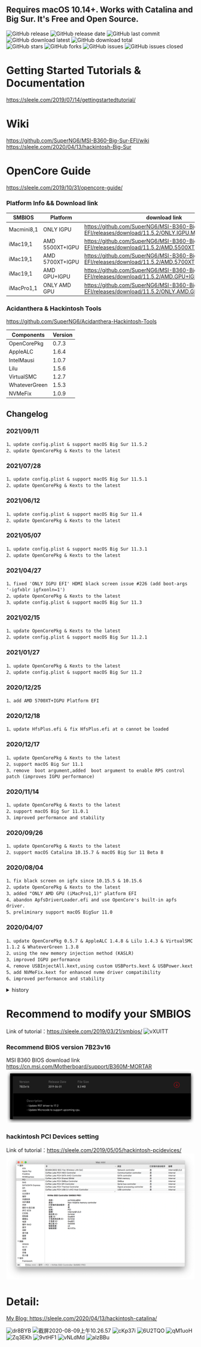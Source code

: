 
## Requires macOS 10.14+. Works with Catalina and Big Sur. It's Free and Open Source.  

![GitHub release](https://img.shields.io/github/v/release/superng6/MSI-B360-Big-Sur-EFI?style=flat-square)
![GitHub release date](https://img.shields.io/github/release-date/superng6/MSI-B360-Big-Sur-EFI?style=flat-square)
![GitHub last commit](https://img.shields.io/github/last-commit/superng6/MSI-B360-Big-Sur-EFI?style=flat-square)
![GitHub download latest](https://img.shields.io/github/downloads/superng6/MSI-B360-Big-Sur-EFI/latest/total?style=flat-square)
![GitHub download total](https://img.shields.io/github/downloads/superng6/MSI-B360-Big-Sur-EFI/total?style=flat-square)  
![GitHub stars](https://img.shields.io/github/stars/superng6/MSI-B360-Big-Sur-EFI?style=flat-square)
![GitHub forks](https://img.shields.io/github/forks/superng6/MSI-B360-Big-Sur-EFI?style=flat-square)
![GitHub issues](https://img.shields.io/github/issues/superng6/MSI-B360-Big-Sur-EFI?style=flat-square)
![GitHub issues closed](https://img.shields.io/github/issues-closed/superng6/MSI-B360-Big-Sur-EFI?style=flat-square)

# Getting Started Tutorials & Documentation  
https://sleele.com/2019/07/14/gettingstartedtutorial/

# Wiki  
https://github.com/SuperNG6/MSI-B360-Big-Sur-EFI/wiki  
https://sleele.com/2020/04/13/hackintosh-Big-Sur

# OpenCore Guide  
https://sleele.com/2019/10/31/opencore-guide/

### Platform Info && Download link

| SMBIOS        | Platform        | download link | 
| ------------- | --------------- |  ------------ | 
| Macmini8,1    | ONLY IGPU       | https://github.com/SuperNG6/MSI-B360-Big-Sur-EFI/releases/download/11.5.2/ONLY.IGPU.Macmini8.1.zip | 
| iMac19,1      | AMD 5500XT+IGPU | https://github.com/SuperNG6/MSI-B360-Big-Sur-EFI/releases/download/11.5.2/AMD.5500XT+IGPU.iMac19.1.zip | 
| iMac19,1      | AMD 5700XT+IGPU | https://github.com/SuperNG6/MSI-B360-Big-Sur-EFI/releases/download/11.5.2/AMD.5700XT+IGPU.iMac19.1.zip | 
| iMac19,1      | AMD GPU+IGPU    | https://github.com/SuperNG6/MSI-B360-Big-Sur-EFI/releases/download/11.5.2/AMD.GPU+IGPU.iMac19.1.zip | 
| iMacPro1,1    | ONLY AMD GPU    | https://github.com/SuperNG6/MSI-B360-Big-Sur-EFI/releases/download/11.5.2/ONLY.AMD.GPU.iMacPro1.1.zip | 

### Acidanthera & Hackintosh Tools  
https://github.com/SuperNG6/Acidanthera-Hackintosh-Tools  

| Components    | Version               |
| ------------- | --------------------- |
| OpenCorePkg   | 0.7.3    | 
| AppleALC      | 1.6.4       |
| IntelMausi    | 1.0.7     |
| Lilu          | 1.5.6           |
| VirtualSMC    | 1.2.7     |
| WhateverGreen | 1.5.3  |
| NVMeFix       | 1.0.9        |
    

## Changelog
### 2021/09/11

    1、update config.plist & support macOS Big Sur 11.5.2
    2、update OpenCorePkg & Kexts to the latest

### 2021/07/28

    1、update config.plist & support macOS Big Sur 11.5.1
    2、update OpenCorePkg & Kexts to the latest

### 2021/06/12

    1、update config.plist & support macOS Big Sur 11.4
    2、update OpenCorePkg & Kexts to the latest

### 2021/05/07

    1、update config.plist & support macOS Big Sur 11.3.1
    2、update OpenCorePkg & Kexts to the latest
    
### 2021/04/27

    1、fixed 'ONLY IGPU EFI' HDMI black screen issue #226 (add boot-args '-igfxblr igfxonln=1')
    2、update OpenCorePkg & Kexts to the latest
    3、update config.plist & support macOS Big Sur 11.3

### 2021/02/15

    1、update OpenCorePkg & Kexts to the latest
    2、update config.plist & support macOS Big Sur 11.2.1

### 2021/01/27

    1、update OpenCorePkg & Kexts to the latest
    2、update config.plist & support macOS Big Sur 11.2

### 2020/12/25  

    1、add AMD 5700XT+IGPU Platform EFI

### 2020/12/18  

    1、update HfsPlus.efi & fix HfsPlus.efi at o cannot be loaded

### 2020/12/17

    1、update OpenCorePkg & Kexts to the latest
    2、support macOS Big Sur 11.1
    3、remove  boot argument,added  boot argument to enable RPS control patch (improves IGPU performance)

### 2020/11/14

    1、update OpenCorePkg & Kexts to the latest
    2、support macOS Big Sur 11.0.1
    3、improved performance and stability

### 2020/09/26

    1、update OpenCorePkg & Kexts to the latest
    2、support macOS Catalina 10.15.7 & macOS Big Sur 11 Beta 8

### 2020/08/04

    1、fix black screen on igfx since 10.15.5 & 10.15.6
    2、update OpenCorePkg & Kexts to the latest
    3、added "ONLY AMD GPU (iMacPro1,1)" platform EFI
    4、abandon ApfsDriverLoader.efi and use OpenCore's built-in apfs driver.
    5、preliminary support macOS BigSur 11.0

### 2020/04/07

    1、update OpenCorePkg 0.5.7 & AppleALC 1.4.8 & Lilu 1.4.3 & VirtualSMC 1.1.2 & WhateverGreen 1.3.8
    2、using the new memory injection method (KASLR)
    3、improved IGPU performance
    4、remove USBInjectAll.kext,using custom USBPorts.kext & USBPower.kext
    5、add NVMeFix.kext for enhanced nvme driver compatibility
    6、improved performance and stability

<details>
<summary>history</summary>


### 2020/03/05

    1、Set the default ExposeSensitiveData value to 3，fix non-native nvram motherboard can’t boot issue
    2、Fix Intel HDMI output

### 2020/03/03

    1、Adjust some parameters
    2、Improved performance and stability

### 2020/03/02

    1、Build based on the new config.plist file
    2、Update OpenCorePkg 0.5.6 & AppleALC 1.4.7 & Lilu 1.4.2 &  WhateverGreen 1.3.7
    3、Fixed locating DMG recovery in APTIO IV firmwares on FAT32

### 2020/02/15
    Merge OpenCore branch change
    1、update OpenCorePkg 0.5.5 & AppleALC 1.4.6 & VirtualSMC 1.1.1
    2、remove slide value,now support more motherboard (z390,b360 b365 ....)
    3、set the default recovery language to zh-Hant
    4、support native nvram for 300-series chipsets
    5、added TakeoffDelay value(200) for improved action hotkey support
    6、add NvramReset options at boot
    7、support macOS Catalina 10.15.3
    
## If you used to apply simulation nvaram，please operate in the following way.  
### Clover  

delete these files
/Volumes/EFI/nvram.plist
/etc/rc.clover.lib
/etc/rc.boot.d/10.save_and_rotate_boot_log.local
/etc/rc.boot.d/20.mount_ESP.local
/etc/rc.boot.d/70.disable_sleep_proxy_client.local.disabled
/etc/rc.boot.d/80.save_nvram_plist.local
/etc/rc.boot.d
/etc/rc.shutdown.d


### OpenCore  

sudo rm -rf 
sudo defaults delete com.apple.loginwindow LogoutHook



### 2020/01/15

    1、Support macOS Catalina 10.15.2
    2、Update kext & driver & clover
    3、Merge preview branch change

### 2019/07/23

    1、Support macOS Mojave 10.14.6    

### 2019/06/24

    1、Support latest BIOS version 1.60
    2、Update Clover 4934
    3、Replace OsxAptioFixDrv-64.efi with OsxAptioFix2Drv-free2000.efi & Enhanced compatibility
    4、Contain more updates

### 2019/05/14

    1、Update Clover 4928 && Update AppleALC 1.3.7
    2、Support macOS Mojave 10.14.5
    
### 2019/05/04

    1、Update Clover 4925
    2、Replace FakeSMC with VirtualSMC
    3、Add SMCProcessor.kext、SMCSuperIO.kext
    4、Remove HibernationFixup.kext
    5、Improve performance and stability

### 2019/04/13

    1、Update Clover 4919 && Support HDMI、DVI
    
### 2019/03/31

    1.Update Clover 4915 fix applertc patch for 10.14.4+. thanks to RodionS
      Cleanup iGPU values and fix force reboot when wakes up with an HDMI connected in 10.14+
    2.Remove ‘Fix RTC _STA bug’ patch

### 2019/03/28

    1、Exclude new framebuffer patchers because of its instability
    2、Do not support HDMI、DVI for the moment

### 2019/03/25
    
    1、Update Clover 4895 Support macOS Mojave 10.14.4
    2、Compatible with the latest BIOS version && Support DP、HDMI、DVI
    3、Update USB Patches
    4、Replace VBoxHfs-64.efi with HFSPlus.efi
    5、Update AppleALC && Lilu && WhateverGreen

### 2019/01/25

    1、Fix Audio (Layout ID 15) and use Hackintool driver UHD630
    2、Update Clover version 4862 support macOS 10.14.4 beta1
    3、It is highly recommended to upgrade to the latest version to solve USB problems

</details>

    
# Recommend to modify your SMBIOS
Link of tutorial：https://sleele.com/2019/03/21/smbios/
![vXUITT](https://cdn.jsdelivr.net/gh/SuperNG6/pic@master/uPic/vXUITT.png)

### Recommend BIOS version 7B23v16
MSI B360 BIOS download link https://cn.msi.com/Motherboard/support/B360M-MORTAR
![示例图片加载失败](https://raw.githubusercontent.com/SuperNG6/pic/master/Hackintosh%20images/BIOS.png)

### hackintosh PCI Devices setting
Link of tutorial：https://sleele.com/2019/05/05/hackintosh-pcidevices/
![示例图片加载失败](https://raw.githubusercontent.com/SuperNG6/pic/master/Hackintosh%20images/image-14.png)

# Detail:
 [My Blog: https://sleele.com/2020/04/13/hackintosh-catalina/ ](https://sleele.com/2020/04/13/hackintosh-catalina/ "Blog")

![dr8BYB](https://cdn.jsdelivr.net/gh/SuperNG6/pic@master/uPic/dr8BYB.png)
![截屏2020-08-09上午10.26.57](https://cdn.jsdelivr.net/gh/SuperNG6/pic@master/uPic/截屏2020-08-09%20上午10.26.57.jpg)
![cKp37i](https://cdn.jsdelivr.net/gh/SuperNG6/pic@master/uPic/cKp37i.png)
![6U2TQO](https://cdn.jsdelivr.net/gh/SuperNG6/pic@master/uPic/6U2TQO.png)
![qM1uoH](https://cdn.jsdelivr.net/gh/SuperNG6/pic@master/uPic/qM1uoH.png)
![Zq3EKh](https://cdn.jsdelivr.net/gh/SuperNG6/pic@master/uPic/hANtdH.png)
![9vtHF1](https://cdn.jsdelivr.net/gh/SuperNG6/pic@master/uPic/9vtHF1.png)
![vNLdMd](https://cdn.jsdelivr.net/gh/SuperNG6/pic@master/uPic/vNLdMd.png)
![aIzBBu](https://cdn.jsdelivr.net/gh/SuperNG6/pic@master/uPic/aIzBBu.png)

